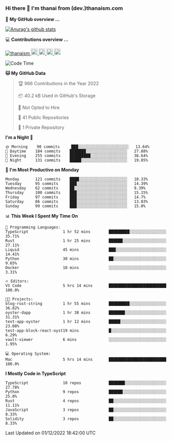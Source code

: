 ### Hi there 👋 I'm thanai from (dev.)thanaism.com

<!-- バッジ関連 -->
<!--
メイン：https://shields.io/category/social
GitHub view：https://github.com/antonkomarev/github-profile-views-counter
Qiita contributions：https://qiita.com/mikkame/items/f2c60d9caf8a8e38ec50
 -->

🍎 **My GitHub overview ...**

<!-- GitHubトロフィー -->
<!--
https://github.com/ryo-ma/github-profile-trophy
 -->

<!-- [![trophy](https://github-profile-trophy.vercel.app/?username=thanaism)](https://github.com/thanaism/thanaism) -->

<!-- GitHubステータス -->
<!--
https://github.com/anuraghazra/github-readme-stats
 -->

[![Anurag's github stats](https://github-readme-stats.vercel.app/api?username=thanaism&count_private=true&show_icons=true)](https://github.com/thanaism/thanaism)

<!-- [![ReadMe Card](https://github-readme-stats.vercel.app/api/pin/?username=thanaism&repo=thanaism)](https://github.com/thanaism/thanaism) -->

<!-- Skill icons -->
<!--
https://rahuldkjain.github.io/gh-profile-readme-generator/
 -->

💻 **Contributions overview ...**

<p align="left">

  <a href="https://github.com/thanaism/thanaism/">
    <img src="https://komarev.com/ghpvc/?username=thanaism" alt="thanaism" />
  </a>
  <a href="http://twitter.com/okinawa__noodle">
    <img height="20" src="https://img.shields.io/twitter/follow/okinawa__noodle?label=Twitter&logo=twitter&style=flat" />
  </a>
  <a href="https://github.com/thanaism">
    <img height="20" src="https://img.shields.io/github/followers/thanaism?label=follow&logo=github&style=flat" />
  </a>
  <!-- <a href="https://www.reddit.com/user/thanaism">
    <img height="20" src="https://img.shields.io/reddit/user-karma/combined/thanaism?label=Reddit&logo=reddit&style=flat" />
  </a>
  <a href="https://stackoverflow.com/users/5720201/thanaism">
    <img height="20" src="https://img.shields.io/stackexchange/stackoverflow/r/5720201?label=StackOverflow&logo=stack-overflow&style=flat" /> -->
  </a>
  <a href="http://qiita.com/thanai">
    <img height="20" src="https://qiita-badge.apiapi.app/s/thanai/posts.svg" />
  </a>
  <//qiita.com/thanai">
    <img height="20" src="https://qiita-badge.apiapi.app/s/thanai/contributions.svg" />
  </a>
</p>

<!--START_SECTION:waka-->
![Code Time](http://img.shields.io/badge/Code%20Time-1%2C089%20hrs%2043%20mins-blue)

**🐱 My GitHub Data** 

> 🏆 966 Contributions in the Year 2022
 > 
> 📦 40.2 kB Used in GitHub's Storage 
 > 
> 🚫 Not Opted to Hire
 > 
> 📜 41 Public Repositories 
 > 
> 🔑 1 Private Repository 
 > 
**I'm a Night 🦉** 

```text
🌞 Morning    90 commits     ███░░░░░░░░░░░░░░░░░░░░░░   13.64% 
🌆 Daytime    184 commits    ███████░░░░░░░░░░░░░░░░░░   27.88% 
🌃 Evening    255 commits    █████████░░░░░░░░░░░░░░░░   38.64% 
🌙 Night      131 commits    █████░░░░░░░░░░░░░░░░░░░░   19.85%

```
📅 **I'm Most Productive on Monday** 

```text
Monday       121 commits    ████░░░░░░░░░░░░░░░░░░░░░   18.33% 
Tuesday      95 commits     ███░░░░░░░░░░░░░░░░░░░░░░   14.39% 
Wednesday    62 commits     ██░░░░░░░░░░░░░░░░░░░░░░░   9.39% 
Thursday     100 commits    ███░░░░░░░░░░░░░░░░░░░░░░   15.15% 
Friday       97 commits     ███░░░░░░░░░░░░░░░░░░░░░░   14.7% 
Saturday     86 commits     ███░░░░░░░░░░░░░░░░░░░░░░   13.03% 
Sunday       99 commits     ███░░░░░░░░░░░░░░░░░░░░░░   15.0%

```


📊 **This Week I Spent My Time On** 

```text
💬 Programming Languages: 
TypeScript               1 hr 52 mins        █████████░░░░░░░░░░░░░░░░   35.71% 
Rust                     1 hr 25 mins        ██████░░░░░░░░░░░░░░░░░░░   27.11% 
Liquid                   45 mins             ███░░░░░░░░░░░░░░░░░░░░░░   14.41% 
Python                   30 mins             ██░░░░░░░░░░░░░░░░░░░░░░░   9.65% 
Docker                   10 mins             ░░░░░░░░░░░░░░░░░░░░░░░░░   3.31%

🔥 Editors: 
VS Code                  5 hrs 14 mins       █████████████████████████   100.0%

🐱‍💻 Projects: 
blog-rust-string         1 hr 55 mins        █████████░░░░░░░░░░░░░░░░   36.82% 
oyster-dapp              1 hr 38 mins        ███████░░░░░░░░░░░░░░░░░░   31.31% 
test-app-oyster          1 hr 12 mins        █████░░░░░░░░░░░░░░░░░░░░   23.08% 
test-app-block-react-oyst19 mins             █░░░░░░░░░░░░░░░░░░░░░░░░   6.29% 
vault-viewer             6 mins              ░░░░░░░░░░░░░░░░░░░░░░░░░   1.95%

💻 Operating System: 
Mac                      5 hrs 14 mins       █████████████████████████   100.0%

```

**I Mostly Code in TypeScript** 

```text
TypeScript               10 repos            ███████░░░░░░░░░░░░░░░░░░   27.78% 
Python                   9 repos             ██████░░░░░░░░░░░░░░░░░░░   25.0% 
Rust                     4 repos             ██░░░░░░░░░░░░░░░░░░░░░░░   11.11% 
JavaScript               3 repos             ██░░░░░░░░░░░░░░░░░░░░░░░   8.33% 
Solidity                 3 repos             ██░░░░░░░░░░░░░░░░░░░░░░░   8.33%

```



 Last Updated on 01/12/2022 18:42:00 UTC
<!--END_SECTION:waka-->
